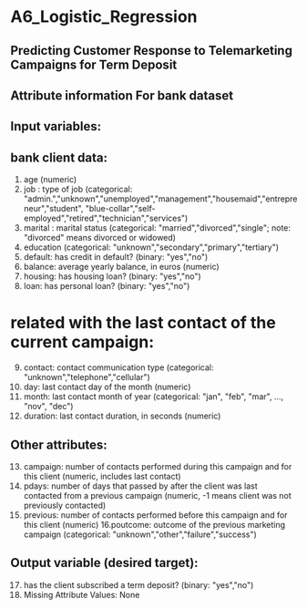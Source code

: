 # A6_Logistic_Regression
## Predicting Customer Response to Telemarketing Campaigns for Term Deposit
## Attribute information For bank dataset
## Input variables:
## bank client data:
1. age (numeric)
2. job : type of job (categorical:
"admin.","unknown","unemployed","management","housemaid","entrepreneur","student", "blue-collar","self-employed","retired","technician","services")
3. marital : marital status (categorical: "married","divorced","single"; note: "divorced" means divorced or widowed)
4. education (categorical: "unknown","secondary","primary","tertiary")
5. default: has credit in default? (binary: "yes","no")
6. balance: average yearly balance, in euros (numeric)
7. housing: has housing loan? (binary: "yes","no")
8. loan: has personal loan? (binary: "yes","no")
# related with the last contact of the current campaign:
9. contact: contact communication type (categorical: "unknown","telephone","cellular")
10. day: last contact day of the month (numeric)
11. month: last contact month of year (categorical: "jan", "feb", "mar", ..., "nov", "dec")
12. duration: last contact duration, in seconds (numeric)
## Other attributes:
13. campaign: number of contacts performed during this campaign and for this client (numeric, includes last contact)
14. pdays: number of days that passed by after the client was last contacted from a previous campaign (numeric, -1 means client was not previously contacted)
15. previous: number of contacts performed before this campaign and for this client (numeric)
16.poutcome: outcome of the previous marketing campaign (categorical: "unknown","other","failure","success")
## Output variable (desired target):
17. has the client subscribed a term deposit? (binary: "yes","no")
8. Missing Attribute Values: None
